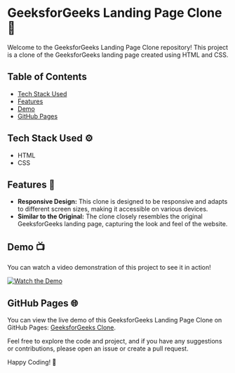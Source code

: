 # GeeksforGeeks Landing Page Clone 🚀

Welcome to the GeeksforGeeks Landing Page Clone repository! This project is a clone of the GeeksforGeeks landing page created using HTML and CSS.

## Table of Contents
- [Tech Stack Used](#tech-stack-used)
- [Features](#features)
- [Demo](#demo)
- [GitHub Pages](#github-pages)

## Tech Stack Used ⚙️
- HTML
- CSS

## Features 🌟
- **Responsive Design:** This clone is designed to be responsive and adapts to different screen sizes, making it accessible on various devices.
- **Similar to the Original:** The clone closely resembles the original GeeksforGeeks landing page, capturing the look and feel of the website.

## Demo 📺
You can watch a video demonstration of this project to see it in action! 

[![Watch the Demo](insert_your_image_link_here)](insert_your_video_file_here)

## GitHub Pages 🌐
You can view the live demo of this GeeksforGeeks Landing Page Clone on GitHub Pages: [GeeksforGeeks Clone](https://tapesh-1308.github.io/GeeksforGeeks-Clone/).

Feel free to explore the code and project, and if you have any suggestions or contributions, please open an issue or create a pull request.

Happy Coding! 🚀